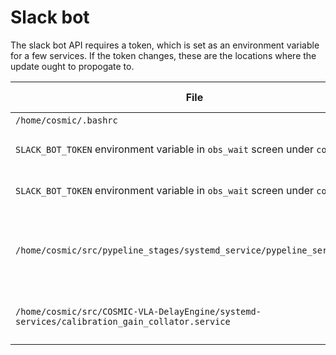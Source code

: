 # Slack bot

The slack bot API requires a token, which is set as an environment variable for a few services. If the token changes, these are the locations where the update ought to propogate to.

File | Related service
-|-
`/home/cosmic/.bashrc` | Bash
`SLACK_BOT_TOKEN` environment variable in `obs_wait` screen under `cosmic` user | Observation control service.
`SLACK_BOT_TOKEN` environment variable in `obs_wait` screen under `cosmic` user | Observation control service.
`/home/cosmic/src/pypeline_stages/systemd_service/pypeline_service.conf` | Post-processing 'pypeline' instances on GPU nodes.
`/home/cosmic/src/COSMIC-VLA-DelayEngine/systemd-services/calibration_gain_collator.service` | Calibration collation service on head node.